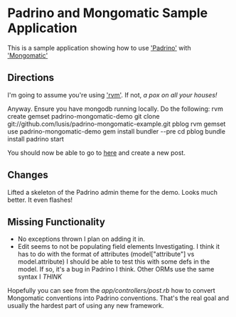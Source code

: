 Padrino and Mongomatic Sample Application
=========================================

This is a sample application showing how to use ['Padrino'](http://padrinorb.com) with ['Mongomatic'](http://mongomatic.com)

Directions
----------
I'm going to assume you're using ['rvm'](http://rvm.beginrescueend.com). If not, *a pox on all your houses!*

Anyway. Ensure you have mongodb running locally. Do the following:
	rvm create gemset padrino-mongomatic-demo
	git clone git://github.com/lusis/padrino-mongomatic-example.git pblog
	rvm gemset use padrino-mongomatic-demo
	gem install bundler --pre
	cd pblog
	bundle install
	padrino start

You should now be able to go to [here](http://localhost:3000/post) and create a new post.

Changes
-------

Lifted a skeleton of the Padrino admin theme for the demo. Looks much better. It even flashes!

Missing Functionality
---------------------
 - No exceptions thrown
  I plan on adding it in.
 - Edit seems to not be populating field elements
  Investigating. I think it has to do with the format of attributes (model["attribute"] vs model.attribute)
  I should be able to test this with some defs in the model. If so, it's a bug in Padrino I think. Other ORMs use the same syntax I *THINK*

Hopefully you can see from the _app/controllers/post.rb_ how to convert Mongomatic conventions into Padrino conventions. That's the real goal and usually the hardest part of using any new framework.
	
